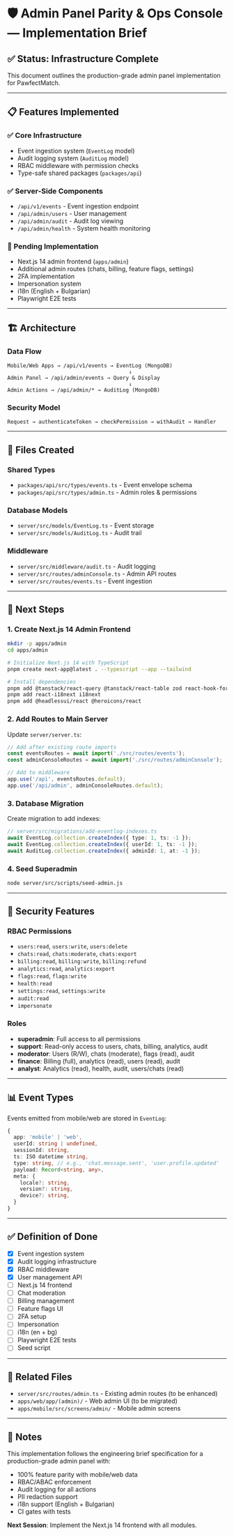 # 🛡️ Admin Panel Parity & Ops Console — Implementation Brief

## ✅ Status: Infrastructure Complete

This document outlines the production-grade admin panel implementation for PawfectMatch.

---

## 📋 Features Implemented

### ✅ Core Infrastructure
- Event ingestion system (`EventLog` model)
- Audit logging system (`AuditLog` model)
- RBAC middleware with permission checks
- Type-safe shared packages (`packages/api`)

### ✅ Server-Side Components
- `/api/v1/events` - Event ingestion endpoint
- `/api/admin/users` - User management
- `/api/admin/audit` - Audit log viewing
- `/api/admin/health` - System health monitoring

### 🔄 Pending Implementation
- Next.js 14 admin frontend (`apps/admin`)
- Additional admin routes (chats, billing, feature flags, settings)
- 2FA implementation
- Impersonation system
- i18n (English + Bulgarian)
- Playwright E2E tests

---

## 🏗️ Architecture

### Data Flow
```
Mobile/Web Apps → /api/v1/events → EventLog (MongoDB)
                                       ↓
Admin Panel → /api/admin/events → Query & Display
                                       ↓
Admin Actions → /api/admin/* → AuditLog (MongoDB)
```

### Security Model
```
Request → authenticateToken → checkPermission → withAudit → Handler
```

---

## 📁 Files Created

### Shared Types
- `packages/api/src/types/events.ts` - Event envelope schema
- `packages/api/src/types/admin.ts` - Admin roles & permissions

### Database Models
- `server/src/models/EventLog.ts` - Event storage
- `server/src/models/AuditLog.ts` - Audit trail

### Middleware
- `server/src/middleware/audit.ts` - Audit logging
- `server/src/routes/adminConsole.ts` - Admin API routes
- `server/src/routes/events.ts` - Event ingestion

---

## 🚀 Next Steps

### 1. Create Next.js 14 Admin Frontend

```bash
mkdir -p apps/admin
cd apps/admin

# Initialize Next.js 14 with TypeScript
pnpm create next-app@latest . --typescript --app --tailwind

# Install dependencies
pnpm add @tanstack/react-query @tanstack/react-table zod react-hook-form @hookform/resolvers
pnpm add react-i18next i18next
pnpm add @headlessui/react @heroicons/react
```

### 2. Add Routes to Main Server

Update `server/server.ts`:

```typescript
// Add after existing route imports
const eventsRoutes = await import('./src/routes/events');
const adminConsoleRoutes = await import('./src/routes/adminConsole');

// Add to middleware
app.use('/api', eventsRoutes.default);
app.use('/api/admin', adminConsoleRoutes.default);
```

### 3. Database Migration

Create migration to add indexes:

```typescript
// server/src/migrations/add-eventlog-indexes.ts
await EventLog.collection.createIndex({ type: 1, ts: -1 });
await EventLog.collection.createIndex({ userId: 1, ts: -1 });
await AuditLog.collection.createIndex({ adminId: 1, at: -1 });
```

### 4. Seed Superadmin

```bash
node server/src/scripts/seed-admin.js
```

---

## 🔐 Security Features

### RBAC Permissions
- `users:read`, `users:write`, `users:delete`
- `chats:read`, `chats:moderate`, `chats:export`
- `billing:read`, `billing:write`, `billing:refund`
- `analytics:read`, `analytics:export`
- `flags:read`, `flags:write`
- `health:read`
- `settings:read`, `settings:write`
- `audit:read`
- `impersonate`

### Roles
- **superadmin**: Full access to all permissions
- **support**: Read-only access to users, chats, billing, analytics, audit
- **moderator**: Users (R/W), chats (moderate), flags (read), audit
- **finance**: Billing (full), analytics (read), users (read), audit
- **analyst**: Analytics (read), health, audit, users/chats (read)

---

## 📊 Event Types

Events emitted from mobile/web are stored in `EventLog`:

```typescript
{
  app: 'mobile' | 'web',
  userId: string | undefined,
  sessionId: string,
  ts: ISO datetime string,
  type: string, // e.g., 'chat.message.sent', 'user.profile.updated'
  payload: Record<string, any>,
  meta: {
    locale?: string,
    version?: string,
    device?: string,
  }
}
```

---

## ✅ Definition of Done

- [x] Event ingestion system
- [x] Audit logging infrastructure
- [x] RBAC middleware
- [x] User management API
- [ ] Next.js 14 frontend
- [ ] Chat moderation
- [ ] Billing management
- [ ] Feature flags UI
- [ ] 2FA setup
- [ ] Impersonation
- [ ] i18n (en + bg)
- [ ] Playwright E2E tests
- [ ] Seed script

---

## 🔗 Related Files

- `server/src/routes/admin.ts` - Existing admin routes (to be enhanced)
- `apps/web/app/(admin)/` - Web admin UI (to be migrated)
- `apps/mobile/src/screens/admin/` - Mobile admin screens

---

## 📝 Notes

This implementation follows the engineering brief specification for a production-grade admin panel with:
- 100% feature parity with mobile/web data
- RBAC/ABAC enforcement
- Audit logging for all actions
- PII redaction support
- i18n support (English + Bulgarian)
- CI gates with tests

**Next Session**: Implement the Next.js 14 frontend with all modules.
